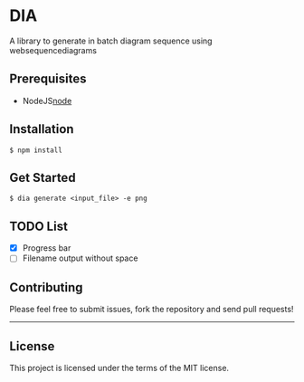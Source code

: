 # DIA

A library to generate in batch diagram sequence using websequencediagrams

## Prerequisites

* NodeJS[node](https://nodejs.org)

## Installation

```
$ npm install
```

## Get Started

```
$ dia generate <input_file> -e png
```

## TODO List

- [x] Progress bar
- [ ] Filename output without space

## Contributing

Please feel free to submit issues, fork the repository and send pull requests!

------

##  License

This project is licensed under the terms of the MIT license.
